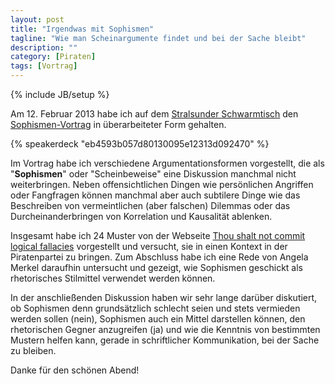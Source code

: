 ```yaml
---
layout: post
title: "Irgendwas mit Sophismen"
tagline: "Wie man Scheinargumente findet und bei der Sache bleibt"
description: ""
category: [Piraten]
tags: [Vortrag]
---
```

{% include JB/setup %}

Am 12. Februar 2013 habe ich auf dem [Stralsunder Schwarmtisch](http://piratenpad.de/p/stralsund20130212) den [Sophismen-Vortrag](/20121120/sophismen) in überarbeiteter Form gehalten.

{% speakerdeck "eb4593b057d80130095e12313d092470" %} 

Im Vortrag habe ich verschiedene Argumentationsformen vorgestellt, die als "**Sophismen**" oder "Scheinbeweise" eine Diskussion manchmal nicht weiterbringen. Neben offensichtlichen Dingen wie persönlichen Angriffen oder Fangfragen können manchmal aber auch subtilere Dinge wie das Beschreiben von vermeintlichen (aber falschen) Dilemmas oder das Durcheinanderbringen von Korrelation und Kausalität ablenken.

Insgesamt habe ich 24 Muster von der Webseite [Thou shalt not commit logical fallacies](http://yourlogicalfallacyis.com) vorgestellt und versucht, sie in einen Kontext in der Piratenpartei zu bringen. Zum Abschluss habe ich eine Rede von Angela Merkel daraufhin untersucht und gezeigt, wie Sophismen geschickt als rhetorisches Stilmittel verwendet werden können.

In der anschließenden Diskussion haben wir sehr lange darüber diskutiert, ob Sophismen denn grundsätzlich schlecht seien und stets vermieden werden sollen (nein), Sophismen auch ein Mittel darstellen können, den rhetorischen Gegner anzugreifen (ja) und wie die Kenntnis von bestimmten Mustern helfen kann, gerade in schriftlicher Kommunikation, bei der Sache zu bleiben.

Danke für den schönen Abend!
